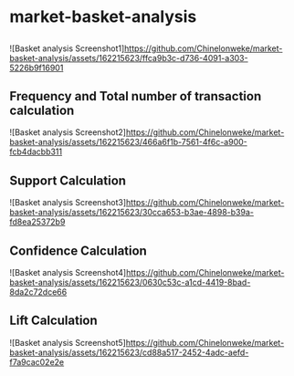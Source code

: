 # market-basket-analysis

## 
![Basket analysis Screenshot1]https://github.com/Chinelonweke/market-basket-analysis/assets/162215623/ffca9b3c-d736-4091-a303-5226b9f16901

## Frequency and Total number of transaction calculation
![Basket analysis Screenshot2]https://github.com/Chinelonweke/market-basket-analysis/assets/162215623/466a6f1b-7561-4f6c-a900-fcb4dacbb311

## Support Calculation
![Basket analysis Screenshot3]https://github.com/Chinelonweke/market-basket-analysis/assets/162215623/30cca653-b3ae-4898-b39a-fd8ea25372b9

## Confidence Calculation
![Basket analysis Screenshot4]https://github.com/Chinelonweke/market-basket-analysis/assets/162215623/0630c53c-a1cd-4419-8bad-8da2c72dce66

## Lift Calculation
![Basket analysis Screenshot5]https://github.com/Chinelonweke/market-basket-analysis/assets/162215623/cd88a517-2452-4adc-aefd-f7a9cac02e2e




